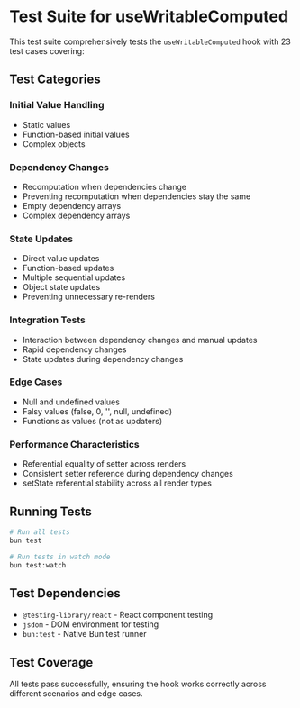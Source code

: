 # Test Suite for useWritableComputed

This test suite comprehensively tests the `useWritableComputed` hook with 23 test cases covering:

## Test Categories

### Initial Value Handling

- Static values
- Function-based initial values
- Complex objects

### Dependency Changes

- Recomputation when dependencies change
- Preventing recomputation when dependencies stay the same
- Empty dependency arrays
- Complex dependency arrays

### State Updates

- Direct value updates
- Function-based updates
- Multiple sequential updates
- Object state updates
- Preventing unnecessary re-renders

### Integration Tests

- Interaction between dependency changes and manual updates
- Rapid dependency changes
- State updates during dependency changes

### Edge Cases

- Null and undefined values
- Falsy values (false, 0, '', null, undefined)
- Functions as values (not as updaters)

### Performance Characteristics

- Referential equality of setter across renders
- Consistent setter reference during dependency changes
- setState referential stability across all render types

## Running Tests

```bash
# Run all tests
bun test

# Run tests in watch mode
bun test:watch
```

## Test Dependencies

- `@testing-library/react` - React component testing
- `jsdom` - DOM environment for testing
- `bun:test` - Native Bun test runner

## Test Coverage

All tests pass successfully, ensuring the hook works correctly across different scenarios and edge cases.
